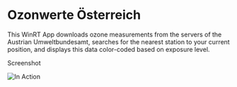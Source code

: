 Ozonwerte Österreich
======================

This WinRT App downloads ozone measurements from the servers of the Austrian Umweltbundesamt,
searches for the nearest station to your current position, and displays this data color-coded based on exposure level.

Screenshot

![In Action](https://raw.github.com/christophwille/winrt-aqi/master/screenshot.png)